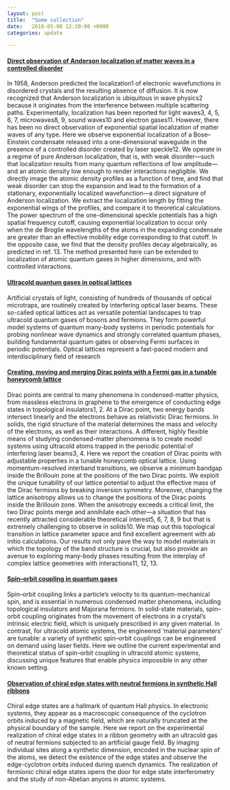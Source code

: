 ```yaml
---
layout: post
title:  "Some collection"
date:   2016-05-08 12:20:00 +0900
categories: update

---
```



#### [Direct observation of Anderson localization of matter waves in a controlled disorder]
In 1958, Anderson predicted the localization1 of electronic wavefunctions in disordered crystals and the resulting absence of diffusion. It is now recognized that Anderson localization is ubiquitous in wave physics2 because it originates from the interference between multiple scattering paths. Experimentally, localization has been reported for light waves3, 4, 5, 6, 7, microwaves8, 9, sound waves10 and electron gases11. However, there has been no direct observation of exponential spatial localization of matter waves of any type. Here we observe exponential localization of a Bose–Einstein condensate released into a one-dimensional waveguide in the presence of a controlled disorder created by laser speckle12. We operate in a regime of pure Anderson localization, that is, with weak disorder—such that localization results from many quantum reflections of low amplitude—and an atomic density low enough to render interactions negligible. We directly image the atomic density profiles as a function of time, and find that weak disorder can stop the expansion and lead to the formation of a stationary, exponentially localized wavefunction—a direct signature of Anderson localization. We extract the localization length by fitting the exponential wings of the profiles, and compare it to theoretical calculations. The power spectrum of the one-dimensional speckle potentials has a high spatial frequency cutoff, causing exponential localization to occur only when the de Broglie wavelengths of the atoms in the expanding condensate are greater than an effective mobility edge corresponding to that cutoff. In the opposite case, we find that the density profiles decay algebraically, as predicted in ref. 13. The method presented here can be extended to localization of atomic quantum gases in higher dimensions, and with controlled interactions.



#### [Ultracold quantum gases in optical lattices]
Artificial crystals of light, consisting of hundreds of thousands of optical microtraps, are routinely created by interfering optical laser beams. These so-called optical lattices act as versatile potential landscapes to trap ultracold quantum gases of bosons and fermions. They form powerful model systems of quantum many-body systems in periodic potentials for probing nonlinear wave dynamics and strongly correlated quantum phases, building fundamental quantum gates or observing Fermi surfaces in periodic potentials. Optical lattices represent a fast-paced modern and interdisciplinary field of research

#### [Creating, moving and merging Dirac points with a Fermi gas in a tunable honeycomb lattice]
Dirac points are central to many phenomena in condensed-matter physics, from massless electrons in graphene to the emergence of conducting edge states in topological insulators1, 2. At a Dirac point, two energy bands intersect linearly and the electrons behave as relativistic Dirac fermions. In solids, the rigid structure of the material determines the mass and velocity of the electrons, as well as their interactions. A different, highly flexible means of studying condensed-matter phenomena is to create model systems using ultracold atoms trapped in the periodic potential of interfering laser beams3, 4. Here we report the creation of Dirac points with adjustable properties in a tunable honeycomb optical lattice. Using momentum-resolved interband transitions, we observe a minimum bandgap inside the Brillouin zone at the positions of the two Dirac points. We exploit the unique tunability of our lattice potential to adjust the effective mass of the Dirac fermions by breaking inversion symmetry. Moreover, changing the lattice anisotropy allows us to change the positions of the Dirac points inside the Brillouin zone. When the anisotropy exceeds a critical limit, the two Dirac points merge and annihilate each other—a situation that has recently attracted considerable theoretical interest5, 6, 7, 8, 9 but that is extremely challenging to observe in solids10. We map out this topological transition in lattice parameter space and find excellent agreement with ab initio calculations. Our results not only pave the way to model materials in which the topology of the band structure is crucial, but also provide an avenue to exploring many-body phases resulting from the interplay of complex lattice geometries with interactions11, 12, 13.

#### [Spin–orbit coupling in quantum gases]
Spin–orbit coupling links a particle’s velocity to its quantum-mechanical spin, and is essential in numerous condensed matter phenomena, including topological insulators and Majorana fermions. In solid-state materials, spin–orbit coupling originates from the movement of electrons in a crystal’s intrinsic electric field, which is uniquely prescribed in any given material. In contrast, for ultracold atomic systems, the engineered ‘material parameters’ are tunable: a variety of synthetic spin–orbit couplings can be engineered on demand using laser fields. Here we outline the current experimental and theoretical status of spin–orbit coupling in ultracold atomic systems, discussing unique features that enable physics impossible in any other known setting.

#### [Observation of chiral edge states with neutral fermions in synthetic Hall ribbons]
Chiral edge states are a hallmark of quantum Hall physics. In electronic systems, they appear as a macroscopic consequence of the cyclotron orbits induced by a magnetic field, which are naturally truncated at the physical boundary of the sample. Here we report on the experimental realization of chiral edge states in a ribbon geometry with an ultracold gas of neutral fermions subjected to an artificial gauge field. By imaging individual sites along a synthetic dimension, encoded in the nuclear spin of the atoms, we detect the existence of the edge states and observe the edge-cyclotron orbits induced during quench dynamics. The realization of fermionic chiral edge states opens the door for edge state interferometry and the study of non-Abelian anyons in atomic systems.



[Direct observation of Anderson localization of matter waves in a controlled disorder]:http://www.nature.com/nature/journal/v453/n7197/full/nature07000.html

[Ultracold quantum gases in optical lattices]:http://www.nature.com/nphys/journal/v1/n1/abs/nphys138.html


[Creating, moving and merging Dirac points with a Fermi gas in a tunable honeycomb lattice]:http://www.nature.com/nature/journal/v483/n7389/full/nature10871.html

[Spin–orbit coupling in quantum gases]:http://www.nature.com/nature/journal/v494/n7435/abs/nature11841.html

[Observation of chiral edge states with neutral fermions in synthetic Hall ribbons]:http://science.sciencemag.org/content/349/6255/1510

